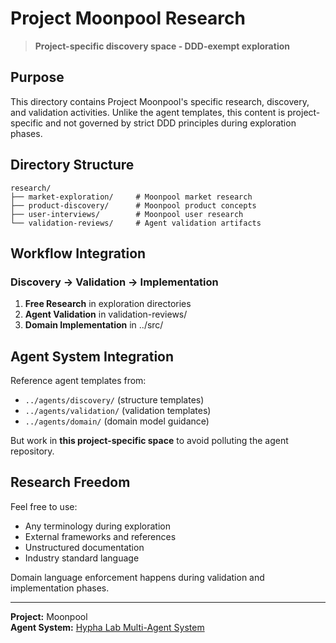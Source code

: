# Project Moonpool Research

> **Project-specific discovery space - DDD-exempt exploration**

## Purpose

This directory contains Project Moonpool's specific research, discovery, and validation activities. Unlike the agent templates, this content is project-specific and not governed by strict DDD principles during exploration phases.

## Directory Structure

```
research/
├── market-exploration/     # Moonpool market research
├── product-discovery/      # Moonpool product concepts  
├── user-interviews/        # Moonpool user research
└── validation-reviews/     # Agent validation artifacts
```

## Workflow Integration

### Discovery → Validation → Implementation

1. **Free Research** in exploration directories
2. **Agent Validation** in validation-reviews/
3. **Domain Implementation** in ../src/

## Agent System Integration

Reference agent templates from:
- `../agents/discovery/` (structure templates)
- `../agents/validation/` (validation templates)  
- `../agents/domain/` (domain model guidance)

But work in **this project-specific space** to avoid polluting the agent repository.

## Research Freedom

Feel free to use:
- Any terminology during exploration
- External frameworks and references
- Unstructured documentation
- Industry standard language

Domain language enforcement happens during validation and implementation phases.

---

**Project:** Moonpool  
**Agent System:** [Hypha Lab Multi-Agent System](https://github.com/claudemodd/hypha-agents)